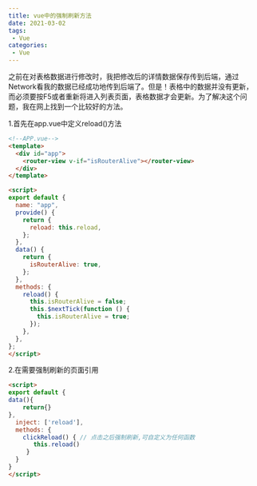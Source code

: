 ```yaml
---
title: vue中的强制刷新方法
date: 2021-03-02
tags:
 - Vue
categories: 
 - Vue
---
```


之前在对表格数据进行修改时，我把修改后的详情数据保存传到后端，通过Network看我的数据已经成功地传到后端了。但是！表格中的数据并没有更新，而必须要按F5或者重新将进入列表页面，表格数据才会更新。为了解决这个问题，我在网上找到一个比较好的方法。

1.首先在app.vue中定义reload()方法
```html
<!--APP.vue-->
<template>
  <div id="app">
    <router-view v-if="isRouterAlive"></router-view>
  </div>
</template>

<script>
export default {
  name: "app",
  provide() {
    return {
      reload: this.reload,
    };
  },
  data() {
    return {
      isRouterAlive: true,
    };
  },
  methods: {
    reload() {
      this.isRouterAlive = false;
      this.$nextTick(function () {
        this.isRouterAlive = true;
      });
    },
  },
};
</script>
```

2.在需要强制刷新的页面引用
```html
<script>
export default {
data(){
    return{}
},
  inject: ['reload'],
  methods: {
    clickReload() { // 点击之后强制刷新,可自定义为任何函数
       this.reload()
     }
  }
}
</script>
```